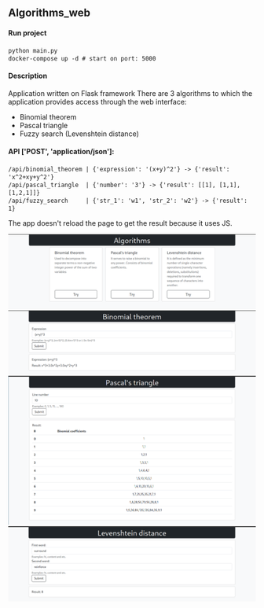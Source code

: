 Algorithms_web
----

#### Run project

    python main.py
    docker-compose up -d # start on port: 5000

#### Description

Application written on Flask framework
There are 3 algorithms to which the application provides access through the web interface:

- Binomial theorem
- Pascal triangle
- Fuzzy search (Levenshtein distance)

#### API ['POST', 'application/json']:

    /api/binomial_theorem | {'expression': '(x+y)^2'} -> {'result': 'x^2+xy+y^2'}
    /api/pascal_triangle  | {'number': '3'} -> {'result': [[1], [1,1], [1,2,1]]}
    /api/fuzzy_search     | {'str_1': 'w1', 'str_2': 'w2'} -> {'result': 1}

The app doesn't reload the page to get the result because it uses JS.

![img](img/1.png)
![img](img/2.png)
![img](img/3.png)
![img](img/4.png)



